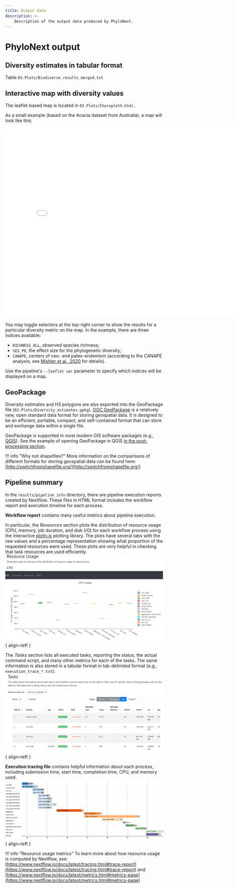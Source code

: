 ```yaml
---
title: Output data
description: >-
    Description of the output data produced by PhyloNext.
---
```


# PhyloNext output

## Diversity estimates in tabular format

Table `03.Plots/Biodiverse_results_merged.txt`

## Interactive map with diversity values

The leaflet-based map is located in `03.Plots/Choropleth.html`.  

As a small example (based on the Acacia dataset from Australia), a map will look like this:  

 <iframe width=800, height=600 frameBorder=0 src="/assets/Leaflet_map.html"></iframe>

You may toggle selectors at the top-right corner to show the results for a particular diversity metric on the map. 
In the example, there are three indices available:  

- `RICHNESS_ALL`, observed species richness;  
- `SES_PD`, the effect size for the phylogenetic diversity;  
- `CANAPE`, centers of neo- and paleo-endemism (according to the CANAPE analysis; see [Mishler et al., 2020](https://onlinelibrary.wiley.com/doi/full/10.1111/jse.12590) for details).  

Use the pipeline's `--leaflet var` parameter to specify which indices will be displayed on a map. 

## GeoPackage

Diversity estimates and H3 polygons are also exported into the GeoPackage file (`03.Plots/Diversity_estimates.gpkg`). 
[OGC GeoPackage](https://www.geopackage.org/) is a relatively new, open standard data format for storing geospatial data. 
It is designed to be an efficient, portable, compact, and self-contained format that can store and exchange data within a single file. 

GeoPackage is supported in most modern GIS software packages (e.g., [QGIS](https://www.qgis.org)). 
See the example of opening GeoPackage in QGIS [in the post-processing section](post.md).

!!! info "Why not shapefiles?"
    More information on the comparisons of different formats for storing geospatial data can be found here:  
    [http://switchfromshapefile.org/](http://switchfromshapefile.org/)

## Pipeline summary

In the `results/pipeline_info` directory, there are pipeline execution reports created by Nextflow. 
These files in HTML format includes the workflow report and execution timeline for each process.  

**Workflow report** contains many useful metrics about pipeline execution.  

In particular, the *Resources* section plots the distribution of resource usage (CPU, memory, job duration, and disk I/O) 
for each workflow process using the interactive [plotly.js](https://plot.ly/javascript/) plotting library. 
The plots have several tabs with the raw values and a percentage representation showing what proportion of the requested resources were used. 
These plots are very helpful in checking that task resources are used efficiently.
![Workflow resource usage](assets/Report_ResourceUsage.png){ align=left }  


The *Tasks* section lists all executed tasks, reporting the status, the actual command script, and many other metrics for each of the tasks. 
The same information is also stored in a tabular format in tab-delimited format (e.g., `execution_trace_*.txt`).
![Workflow task stats](assets/Report_TaskStats.png){ align=left }  


**Execution tracing file** contains helpful information about each process, including submission time, start time, completion time, CPU, and memory used.
![Timelime of the pipeline](assets/Report_Timeline.png){ align=left }  


!!! info "Resource usage metrics"
    To learn more about how resource usage is computed by Nextflow, see:  
    [https://www.nextflow.io/docs/latest/tracing.html#trace-report](https://www.nextflow.io/docs/latest/tracing.html#trace-report) and  
    [https://www.nextflow.io/docs/latest/metrics.html#metrics-page](https://www.nextflow.io/docs/latest/metrics.html#metrics-page)

